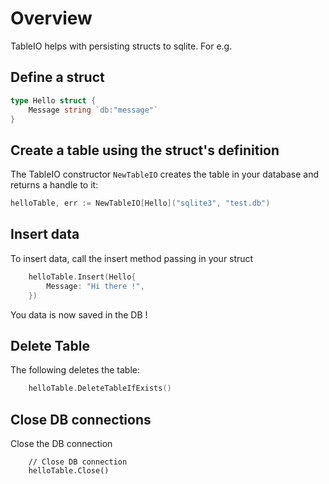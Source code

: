 # Overview 

TableIO helps with persisting structs to sqlite. For e.g.

## Define a struct

```go
type Hello struct {
	Message string `db:"message"`
}
```

## Create a table using the struct's definition

The TableIO constructor `NewTableIO` creates the table in your database and returns a handle to it:

```go
helloTable, err := NewTableIO[Hello]("sqlite3", "test.db")
```

## Insert data
To insert data, call the insert method passing in your struct
```go
	helloTable.Insert(Hello{
		Message: "Hi there !",
	})
```
You data is now saved in the DB !

## Delete Table
The following deletes the table:

```go
	helloTable.DeleteTableIfExists()
```

## Close DB connections

Close the DB connection

```
	// Close DB connection
	helloTable.Close()
```

